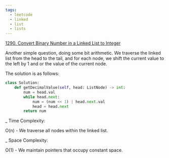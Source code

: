 ```yaml
---
tags:
  - leetcode
  - linked
  - list
  - lists
---
```


<a href="https://leetcode.com/problems/convert-binary-number-in-a-linked-list-to-integer/">
1290. Convert Binary Number in a Linked List to Integer</a>

Another simple question, doing some bit arithmetic. We traverse the linked list
from the head to the tail, and for each node, we shift the current value to the
left by 1 and or the value of the current node.

The solution is as follows:

```python
class Solution:
    def getDecimalValue(self, head: ListNode) -> int:
        num = head.val
        while head.next:
            num = (num << 1) | head.next.val
            head = head.next
        return num
```

\_ Time Complexity:

O(n) - We traverse all nodes within the linked list.

\_ Space Complexity:

O(1) - We maintain pointers that occupy constant space.
